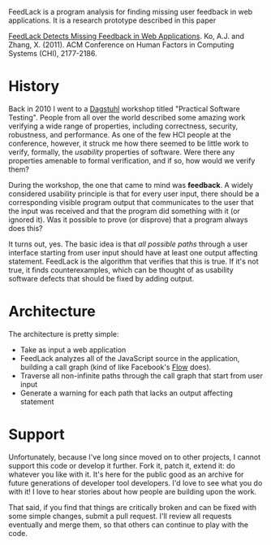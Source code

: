 FeedLack is a program analysis for finding missing user feedback in web applications. It is a research prototype described in this paper

[FeedLack Detects Missing Feedback in Web Applications](http://faculty.washington.edu/ajko/publications?id=feedlack). Ko, A.J. and Zhang, X. (2011). ACM Conference on Human Factors in Computing Systems (CHI), 2177-2186.

# History

Back in 2010 I went to a [Dagstuhl](https://www.dagstuhl.de/) workshop titled "Practical Software Testing". People from all over the world described some amazing work verifying a wide range of properties, including correctness, security, robustness, and performance. As one of the few HCI people at the conference, however, it struck me how there seemed to be little work to verify, formally, the _usability_ properties of software. Were there any properties amenable to formal verification, and if so, how would we verify them?

During the workshop, the one that came to mind was **feedback**. A widely considered usability principle is that for every user input, there should be a corresponding visible program output that communicates to the user that the input was received and that the program did something with it (or ignored it). Was it possible to prove (or disprove) that a program always does this?

It turns out, yes. The basic idea is that _all possible paths_ through a user interface starting from user input should have at least one output affecting statement. FeedLack is the algorithm that verifies that this is true. If it's not true, it finds counterexamples, which can be thought of as usability software defects that should be fixed by adding output.

# Architecture

The architecture is pretty simple:

* Take as input a web application
* FeedLack analyzes all of the JavaScript source in the application, building a call graph (kind of like Facebook's [Flow](https://code.facebook.com/projects/1524880081090726/) does).
* Traverse all non-infinite paths through the call graph that start from user input
* Generate a warning for each path that lacks an output affecting statement

# Support

Unfortunately, because I've long since moved on to other projects, I cannot support this code or develop it further. Fork it, patch it, extend it: do whatever you like with it. It's here for the public good as an archive for future generations of developer tool developers. I'd love to see what you do with it! I love to hear stories about how people are building upon the work.

That said, if you find that things are critically broken and can be fixed with some simple changes, submit a pull request. I'll review all requests eventually and merge them, so that others can continue to play with the code.
